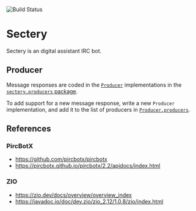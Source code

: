 ![Build Status](https://github.com/earldouglas/sectery/workflows/build/badge.svg)

# Sectery

Sectery is an digital assistant IRC bot.

## Producer

Message responses are coded in the [`Producer`][1] implementations in
the [`sectery.producers` package][2].

To add support for a new message response, write a new `Producer`
implementation, and add it to the list of producers in
[`Producer.producers`][1].

[1]: src/main/scala/sectery/Producer.scala
[2]: src/main/scala/sectery/producers/

## References

### PircBotX

* https://github.com/pircbotx/pircbotx
* https://pircbotx.github.io/pircbotx/2.2/apidocs/index.html

### ZIO

* https://zio.dev/docs/overview/overview_index
* https://javadoc.io/doc/dev.zio/zio_2.12/1.0.8/zio/index.html
